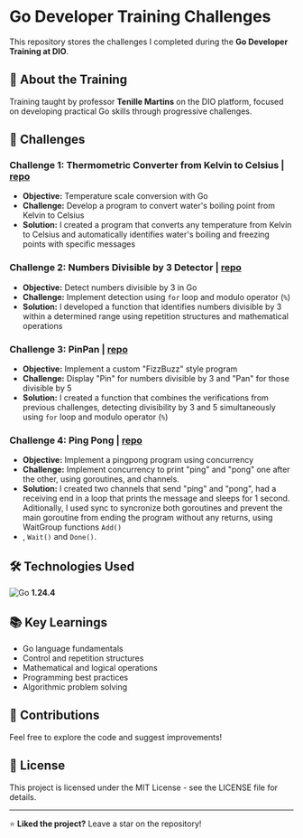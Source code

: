 # Go Developer Training Challenges

This repository stores the challenges I completed during the **Go Developer Training at DIO**.

## 🎯 About the Training

Training taught by professor **Tenille Martins** on the DIO platform, focused on developing practical Go skills through progressive challenges.

## 🚀 Challenges

### Challenge 1: Thermometric Converter from Kelvin to Celsius | [repo](https://github.com/andrecodea/go-developer-training-dio/blob/main/challenge1-temperature-converter.go)

- **Objective:** Temperature scale conversion with Go
- **Challenge:** Develop a program to convert water's boiling point from Kelvin to Celsius
- **Solution:** I created a program that converts any temperature from Kelvin to Celsius and automatically identifies water's boiling and freezing points with specific messages

### Challenge 2: Numbers Divisible by 3 Detector | [repo](https://github.com/andrecodea/go-developer-training-dio/blob/main/challenge2-divisible-by-three.go)

- **Objective:** Detect numbers divisible by 3 in Go
- **Challenge:** Implement detection using `for` loop and modulo operator (`%`)
- **Solution:** I developed a function that identifies numbers divisible by 3 within a determined range using repetition structures and mathematical operations

### Challenge 3: PinPan | [repo](https://github.com/andrecodea/go-developer-training-dio/blob/main/challenge3-pinpan.go)

- **Objective:** Implement a custom "FizzBuzz" style program
- **Challenge:** Display "Pin" for numbers divisible by 3 and "Pan" for those divisible by 5
- **Solution:** I created a function that combines the verifications from previous challenges, detecting divisibility by 3 and 5 simultaneously using `for` loop and modulo operator (`%`)

### Challenge 4: Ping Pong | [repo](https://github.com/andrecodea/go-developer-training-dio/blob/main/challenge4-pingpong-concurrency.go)

- **Objective:** Implement a pingpong program using concurrency
- **Challenge:** Implement concurrency to print "ping" and "pong" one after the other, using goroutines, and channels.
- **Solution:** I created two channels that send "ping" and "pong", had a receiving end in a loop that prints the message and sleeps for 1 second. Aditionally, I used sync to syncronize both goroutines and prevent the main goroutine from ending the program without any returns, using WaitGroup functions `Add()`
- , `Wait()` and `Done()`.

## 🛠️ Technologies Used

![Go](https://img.shields.io/badge/Go-00ADD8?style=for-the-badge&logo=go&logoColor=white) **1.24.4**

## 📚 Key Learnings

- Go language fundamentals
- Control and repetition structures
- Mathematical and logical operations
- Programming best practices
- Algorithmic problem solving

## 🤝 Contributions

Feel free to explore the code and suggest improvements!


## 📄 License
This project is licensed under the MIT License - see the LICENSE file for details.

---

⭐ **Liked the project?** Leave a star on the repository!
